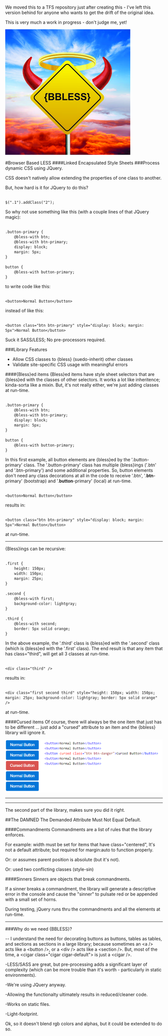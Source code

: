 We moved this to a TFS repository just after creating this - I've left this version behind for anyone who wants to get the drift of the original idea.

This is very much a work in progress - don't judge me, yet!

![Image of 1CursedButton](https://raw.githubusercontent.com/JeffHughes/BrowserBasedLESS/master/bbless/src/bbless/wwwroot/images/BBLESSLogo400.jpg)

#Browser Based LESS
####Linked Encapsulated Style Sheets
###Process dynamic CSS using JQuery.

CSS doesn't natively allow extending the properties of one class to another.

But, how hard is it for JQuery to do this?
```

$(".1").addClass("2");
```

So why not use something like this (with a couple lines of that JQuery magic):

```

.button-primary {
    @bless-with btn;
    @bless-with btn-primary;
    display: block;
    margin: 5px;
}

button {
    @bless-with button-primary;
}

```

to write code like this:

```

<button>Normal Button</button>
```

instead of like this:

```

<button class="btn btn-primary" style="display: block; margin: 5px">Normal Button</button>
```

Suck it SASS/LESS; No pre-processors required.

###Library Features
- Allow CSS classes to {bless} (suedo-inherit) other classes
- Validate site-specific CSS usage with meaningful errors

####{Bless}ed items
{Bless}ed items have style sheet selectors that are {bless}ed with the classes of other selectors.  It works a lot like inheritence; kinda-sorta like a mixin.  But, it's not really either, we're just adding classes at run-time.

```

.button-primary {
    @bless-with btn;
    @bless-with btn-primary;
    display: block;
    margin: 5px;
}

button {
    @bless-with button-primary;
}

```

In this first example, all button elements are {bless}ed by the '.button-primary' class. The '.button-primary' class has multiple {bless}ings ('.btn' and '.btn-primary') and some additional properties. So, button elements don't need any class decorations at all in the code to receive '.btn', '.**btn**-primary' (bootstrap) and '.**button**-primary' (local) at run-time.

```

<button>Normal Button</button>
```

results in:

```

<button class="btn btn-primary" style="display: block; margin: 5px">Normal Button</button>
```

at run-time.

----

{Bless}ings can be recursive:
```

.first {
    height: 150px;
    width: 150px;
    margin: 25px;
}

.second {
    @bless-with first;
    background-color: lightgray;
}

.third {
    @bless-with second;
    border: 5px solid orange;
}

```

In the above example, the '.third' class is {bless}ed with the '.second' class (which is {bless}ed with the '.first' class).  The end result is that any item that has class="third", will get all 3 classes at run-time.

```

<div class="third" />
```

results in:

```

<div class="first second third" style="height: 150px; width: 150px; margin: 25px; background-color: lightgray; border: 5px solid orange" />
```

at run-time.

####Cursed items
Of course, there will always be the one item that just has to be different ... just add a "cursed" attribute to an item and the {bbless} library will ignore it.

![Image of 1CursedButton](https://raw.githubusercontent.com/JeffHughes/BrowserBasedLESS/master/bbless/src/bbless/wwwroot/images/bblessSample1CursedButton.png)

------------------------------
------------------------------
The second part of the library, makes sure you did it right.

##The DAMNED
The Demanded Attribute Must Not Equal Default.

####Commandments
Commandments are a list of rules that the library enforces.

For example: width must be set for items that have class="centered",
It's not a default attribute; but required for margin:auto to function properly.

Or: or assumes parent position is absolute (but it's not).

Or: used two conflicting classes (style-sin)

####Sinners
Sinners are objects that break commandments.

If a sinner breaks a commandment, the library will generate a descriptive error in the console and cause the "sinner" to pulsate red or be appended with a small set of horns.

During testing, jQuery runs thru the commandments and all the elements at run-time.

------------------------------
###Why do we need {BBLESS}?

-- I understand the need for decorating buttons as buttons, tables as tables, and sections as sections in a large library; because sometimes an &lt;a /> acts like a &lt;button />, or a &lt;div /> acts like a &lt;section />.  But, most of the time, a &lt;cigar class="cigar cigar-default"> is just a &lt;cigar />.

-LESS/SASS are great, but pre-processing adds a significant layer of complexity (which can be more trouble than it's worth - particularly in static environments).

-We're using JQuery anyway.

-Allowing the functionalty ultimately results in reduced/cleaner code.

-Works on static files.

-Light-footprint.

Ok, so it doesn't blend rgb colors and alphas, but it could be extended to do so.
